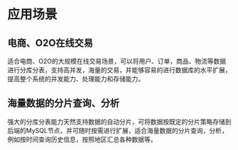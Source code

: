 # 应用场景

## 电商、O2O在线交易
适合电商、O2O的大规模在线交易场景，可以将用户、订单，商品、物流等数据进行分库分表，支持高并发，海量的交易，并能够容易的进行数据库的水平扩展，提高整个系统的并发能力、处理能力和存储能力。

## 海量数据的分片查询、分析
强大的分库分表能力天然支持数据的自动分片，可将数据按既定的分片策略存储到后端的MySQL节点，并可随时按需进行扩展，适合海量数据的分片查询，分析，例如按时间查询历史信息，按照地区汇总各种数据等。
